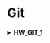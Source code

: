 # Git
<details> 
 <summary> <b> HW_GIT_1 </b> </summary> 
  
  
  
  
  
  <summary> <b> HW_GIT_2 </b> </summary>
</details> 
